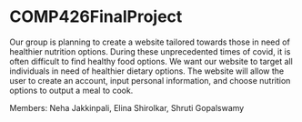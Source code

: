 # COMP426FinalProject

Our group is planning to create a website tailored towards those in need of healthier nutrition options. During these unprecedented times of covid, it is often difficult to find healthy food options. We want our website to target all individuals in need of healthier dietary options. The website will allow the user to create an account, input personal information, and choose nutrition options to output a meal to cook. 

Members: Neha Jakkinpali, Elina Shirolkar, Shruti Gopalswamy
